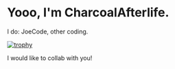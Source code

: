 # Yooo, I'm CharcoalAfterlife.

I do: JoeCode, other coding.

[![trophy](https://github-profile-trophy.vercel.app/?username=ryo-ma&theme=onedark)](https://github.com/ryo-ma/github-profile-trophy)

I would like to collab with you!
